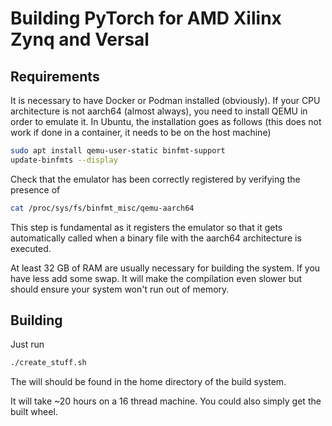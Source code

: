 # Building PyTorch for AMD Xilinx Zynq and Versal
## Requirements
It is necessary to have Docker or Podman installed (obviously). If your CPU architecture is not aarch64 (almost always), you need to install QEMU in order to emulate it. In Ubuntu, the installation goes as follows (this does not work if done in a container, it needs to be on the host machine)

```bash
sudo apt install qemu-user-static binfmt-support
update-binfmts --display
```

Check that the emulator has been correctly registered by verifying the presence of

```bash
cat /proc/sys/fs/binfmt_misc/qemu-aarch64
```

This step is fundamental as it registers the emulator so that it gets automatically called when a binary file with the aarch64 architecture is executed.

At least 32 GB of RAM are usually necessary for building the system. If you have less add some swap. It will make the compilation even slower but should ensure your system won't run out of memory.

## Building
Just run
```bash
./create_stuff.sh
```

The will should be found in the home directory of the build system.

It will take ~20 hours on a 16 thread machine. You could also simply get the built wheel.